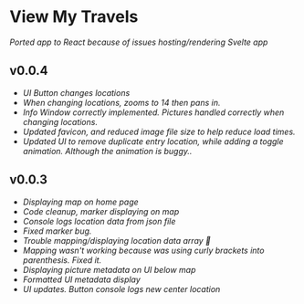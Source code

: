 # View My Travels

_Ported app to React because of issues hosting/rendering Svelte app_

## v0.0.4

- _UI Button changes locations_
- _When changing locations, zooms to 14 then pans in._
- _Info Window correctly implemented. Pictures handled correctly when changing locations._
- _Updated favicon, and reduced image file size to help reduce load times._
- _Updated UI to remove duplicate entry location, while adding a toggle animation. Although the animation is buggy.._

## v0.0.3

- _Displaying map on home page_
- _Code cleanup, marker displaying on map_
- _Console logs location data from json file_
- _Fixed marker bug._
- _Trouble mapping/displaying location data array 🤔_
- _Mapping wasn't working because was using curly brackets into parenthesis. Fixed it._
- _Displaying picture metadata on UI below map_
- _Formatted UI metadata display_
- _UI updates. Button console logs new center location_
